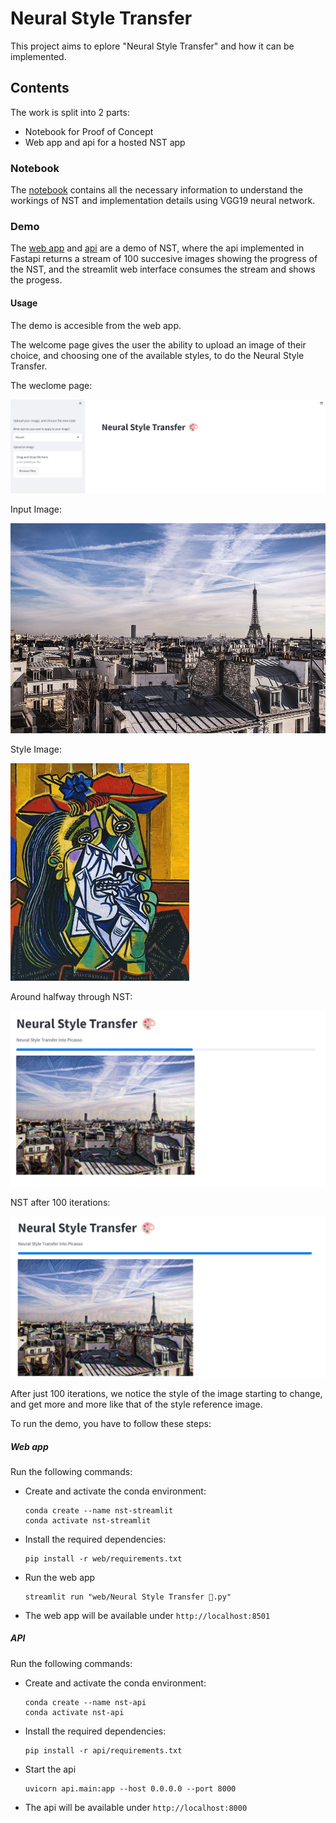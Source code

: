 # Neural Style Transfer

This project aims to eplore "Neural Style Transfer" and how it can be implemented.

## Contents

The work is split into 2 parts:

- Notebook for Proof of Concept
- Web app and api for a hosted NST app

### Notebook

The [notebook](notebooks/Neural%20Style%20Transfer.ipynb) contains all the necessary information to understand the workings of NST and implementation details using VGG19 neural network.

### Demo

The [web app](web/) and [api](api/) are a demo of NST, where the api implemented in Fastapi returns a stream of 100 succesive images showing the progress of the NST, and the streamlit web interface consumes the stream and shows the progess.

#### Usage

The demo is accesible from the web app.

The welcome page gives the user the ability to upload an image of their choice, and choosing one of the available styles, to do the Neural Style Transfer.

The weclome page:

![welcome page](imgs/Demo_0.png)

Input Image:

![Input Image](imgs/paris.jpg)

Style Image:

![Input Image](web/styles/Picasso.jpg)

Around halfway through NST:

![Half Way](imgs/Demo_1.png)

NST after 100 iterations:

![100 Iterations](imgs/Demo_2.png)

After just 100 iterations, we notice the style of the image starting to change, and get more and more like that of the style reference image.

To run the demo, you have to follow these steps:

##### Web app

Run the following commands:

- Create and activate the conda environment:
  ```
  conda create --name nst-streamlit
  conda activate nst-streamlit
  ```
- Install the required dependencies:

  ```
  pip install -r web/requirements.txt
  ```

- Run the web app
  ```
  streamlit run "web/Neural Style Transfer 🎨.py"
  ```
- The web app will be available under `http://localhost:8501`

##### API

Run the following commands:

- Create and activate the conda environment:
  ```
  conda create --name nst-api
  conda activate nst-api
  ```
- Install the required dependencies:

  ```
  pip install -r api/requirements.txt
  ```

- Start the api
  ```
  uvicorn api.main:app --host 0.0.0.0 --port 8000
  ```
- The api will be available under `http://localhost:8000`
